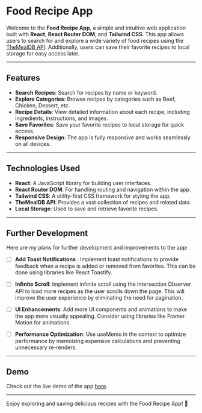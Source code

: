 # Food Recipe App

Welcome to the **Food Recipe App**, a simple and intuitive web application built with **React**, **React Router DOM**, and **Tailwind CSS**. This app allows users to search for and explore a wide variety of food recipes using the [TheMealDB API](https://www.themealdb.com/api.php). Additionally, users can save their favorite recipes to local storage for easy access later.

---

## Features

- **Search Recipes**: Search for recipes by name or keyword.
- **Explore Categories**: Browse recipes by categories such as Beef, Chicken, Dessert, etc.
- **Recipe Details**: View detailed information about each recipe, including ingredients, instructions, and images.
- **Save Favorites**: Save your favorite recipes to local storage for quick access.
- **Responsive Design**: The app is fully responsive and works seamlessly on all devices.

---

## Technologies Used

- **React**: A JavaScript library for building user interfaces.
- **React Router DOM**: For handling routing and navigation within the app.
- **Tailwind CSS**: A utility-first CSS framework for styling the app.
- **TheMealDB API**: Provides a vast collection of recipes and related data.
- **Local Storage**: Used to save and retrieve favorite recipes.

---

## Further Development
Here are my plans for further development and improvements to the app:

- [ ] **Add Toast Notifications** : Implement toast notifications to provide feedback when a recipe is added or removed from favorites. This can be done using libraries like React Toastify.

- [ ] **Infinite Scroll**: Implement infinite scroll using the Intersection Observer API to load more recipes as the user scrolls down the page. This will improve the user experience by eliminating the need for pagination.

- [ ] **UI Enhancements**: Add more UI components and animations to make the app more visually appealing. Consider using libraries like Framer Motion for animations.

- [ ] **Performance Optimization**: Use useMemo in the context to optimize performance by memoizing expensive calculations and preventing unnecessary re-renders.

---

## Demo
Check out the live demo of the app [here](https://food-recipe-react-dun.vercel.app/).


---

Enjoy exploring and saving delicious recipes with the Food Recipe App! 🍴

